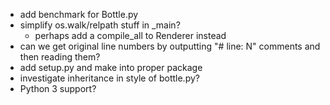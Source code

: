 * add benchmark for Bottle.py
* simplify os.walk/relpath stuff in _main?
  - perhaps add a compile_all to Renderer instead
* can we get original line numbers by outputting "# line: N" comments and then reading them?
* add setup.py and make into proper package
* investigate inheritance in style of bottle.py?
* Python 3 support?
